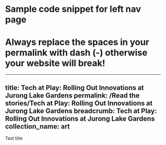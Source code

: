 # Sample code snippet for left nav page
# Always replace the spaces in your permalink with dash (-) otherwise your website will break!
---
title: Tech at Play: Rolling Out Innovations at Jurong Lake Gardens
permalink: /Read the stories/Tech at Play: Rolling Out Innovations at Jurong Lake Gardens
breadcrumb: Tech at Play: Rolling Out Innovations at Jurong Lake Gardens
collection_name: art
---

Test title
